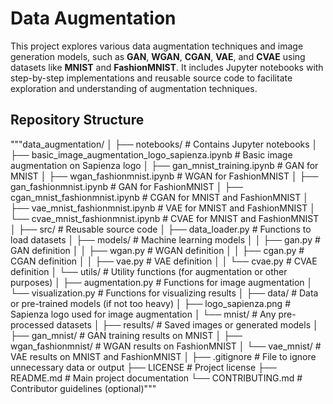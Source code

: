 # Data Augmentation 

This project explores various data augmentation techniques and image generation models, such as **GAN**, **WGAN**, **CGAN**, **VAE**, and **CVAE** using datasets like **MNIST** and **FashionMNIST**. 
It includes Jupyter notebooks with step-by-step implementations and reusable source code to facilitate exploration and understanding of augmentation techniques.

## Repository Structure

"""data_augmentation/ 
│
├── notebooks/                # Contains Jupyter notebooks
│   ├── basic_image_augmentation_logo_sapienza.ipynb    # Basic image augmentation on Sapienza logo
│   ├── gan_mnist_training.ipynb                        # GAN for MNIST
│   ├── wgan_fashionmnist.ipynb                         # WGAN for FashionMNIST
│   ├── gan_fashionmnist.ipynb                          # GAN for FashionMNIST
│   ├── cgan_mnist_fashionmnist.ipynb                   # CGAN for MNIST and FashionMNIST
│   ├── vae_mnist_fashionmnist.ipynb                    # VAE for MNIST and FashionMNIST
│   └── cvae_mnist_fashionmnist.ipynb                   # CVAE for MNIST and FashionMNIST
│
├── src/                      # Reusable source code
│   ├── data_loader.py         # Functions to load datasets
│   ├── models/                # Machine learning models
│   │   ├── gan.py             # GAN definition
│   │   ├── wgan.py            # WGAN definition
│   │   ├── cgan.py            # CGAN definition
│   │   ├── vae.py             # VAE definition
│   │   └── cvae.py            # CVAE definition
│   └── utils/                 # Utility functions (for augmentation or other purposes)
│       ├── augmentation.py    # Functions for image augmentation
│       └── visualization.py   # Functions for visualizing results
│
├── data/                     # Data or pre-trained models (if not too heavy)
│   ├── logo_sapienza.png      # Sapienza logo used for image augmentation
│   └── mnist/                # Any pre-processed datasets
│
├── results/                  # Saved images or generated models
│   ├── gan_mnist/            # GAN training results on MNIST
│   ├── wgan_fashionmnist/    # WGAN results on FashionMNIST
│   └── vae_mnist/            # VAE results on MNIST and FashionMNIST
│
├── .gitignore                # File to ignore unnecessary data or output
├── LICENSE                   # Project license
├── README.md                 # Main project documentation
└── CONTRIBUTING.md           # Contributor guidelines (optional)"""


